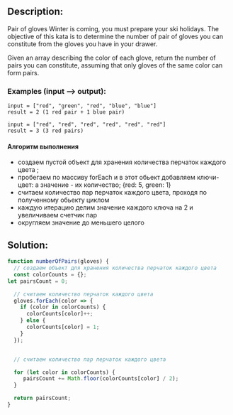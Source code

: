 
## Description:
Pair of gloves
Winter is coming, you must prepare your ski holidays. The objective of this kata is to determine the number of pair of gloves you can constitute from the gloves you have in your drawer.

Given an array describing the color of each glove, return the number of pairs you can constitute, assuming that only gloves of the same color can form pairs.

### Examples (input --> output):
```
input = ["red", "green", "red", "blue", "blue"]
result = 2 (1 red pair + 1 blue pair)

input = ["red", "red", "red", "red", "red", "red"]
result = 3 (3 red pairs)
```

#### Алгоритм выполнения
- создаем пустой объект для хранения количества перчаток каждого цвета ;
- пробегаем по массиву forEach и в этот обьект добавляем ключи-цвет: а значение - их количество;
{red: 5, green: 1}
- считаем количество пар перчаток каждого цветa, проходя по полученному обьекту циклом
- каждую итерацию делим значение каждого ключа на 2 и увеличиваем счетчик пар
- округляем значение до меньшего целого



## Solution:


```javascript
function numberOfPairs(gloves) {
  // создаем объект для хранения количества перчаток каждого цвета
  const colorCounts = {};
let pairsCount = 0;

  // считаем количество перчаток каждого цвета
  gloves.forEach(color => {
    if (color in colorCounts) {
      colorCounts[color]++;
    } else {
      colorCounts[color] = 1;
    }
  });


  // считаем количество пар перчаток каждого цвета

  for (let color in colorCounts) {
     pairsCount += Math.floor(colorCounts[color] / 2);
  }

  return pairsCount;
}
```